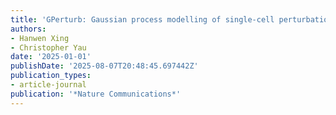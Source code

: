 ```yaml
---
title: 'GPerturb: Gaussian process modelling of single-cell perturbation data'
authors:
- Hanwen Xing
- Christopher Yau
date: '2025-01-01'
publishDate: '2025-08-07T20:48:45.697442Z'
publication_types:
- article-journal
publication: '*Nature Communications*'
---
```

